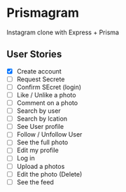 # Prismagram

Instagram clone with Express + Prisma

## User Stories

- [x] Create account
- [ ] Request Secrete
- [ ] Confirm SEcret (login)
- [ ] Like / Unlike a photo
- [ ] Comment on a photo
- [ ] Search by user
- [ ] Search by lcation
- [ ] See User profile
- [ ] Follow / Unfollow User
- [ ] See the full photo
- [ ] Edit my profile
- [ ] Log in
- [ ] Upload a photos
- [ ] Edit the photo (Delete)
- [ ] See the feed
